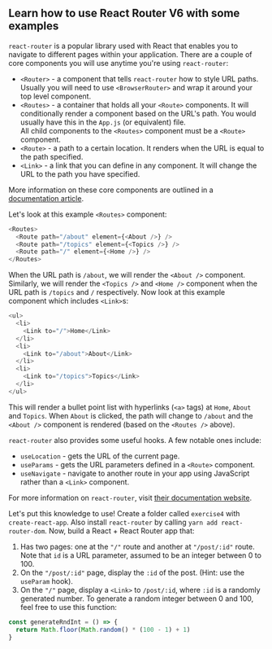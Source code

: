 ## Learn how to use React Router V6 with some examples

`react-router` is a popular library used with React that enables you to navigate to different pages within your application.
There are a couple of core components you will use anytime you're using `react-router`:

- `<Router>` - a component that tells `react-router` how to style URL paths. Usually you will need to use `<BrowserRouter>` and wrap it around your top level component.
- `<Routes>` - a container that holds all your `<Route>` components.
  It will conditionally render a component based on the URL's path.
  You would usually have this in the `App.js` (or equivalent) file.  
  All child components to the `<Routes>` component must be a `<Route>` component.
- `<Route>` - a path to a certain location.
  It renders when the URL is equal to the path specified.
- `<Link>` - a link that you can define in any component.
  It will change the URL to the path you have specified.

More information on these core components are outlined in a [documentation article](https://reactrouter.com/docs/en/v6/api).

Let's look at this example `<Routes>` component:

```js
<Routes>
  <Route path="/about" element={<About />} />
  <Route path="/topics" element={<Topics />} />
  <Route path="/" element={<Home />} />
</Routes>
```

When the URL path is `/about`, we will render the `<About />` component.
Similarly, we will render the `<Topics />` and `<Home />` component when the URL path is `/topics` and `/` respectively.
Now look at this example component which includes `<Link>`s:

```js
<ul>
  <li>
    <Link to="/">Home</Link>
  </li>
  <li>
    <Link to="/about">About</Link>
  </li>
  <li>
    <Link to="/topics">Topics</Link>
  </li>
</ul>
```

This will render a bullet point list with hyperlinks (`<a>` tags) at `Home`, `About` and `Topics`.
When `About` is clicked, the path will change to `/about` and the `<About />` component is rendered (based on the `<Routes />` above).

`react-router` also provides some useful hooks. A few notable ones include:

- `useLocation` - gets the URL of the current page.
- `useParams` - gets the URL parameters defined in a `<Route>` component.
- `useNavigate` - navigate to another route in your app using JavaScript rather than a `<Link>` component.

For more information on `react-router`, visit [their documentation website](https://reactrouter.com/docs/en/v6).

Let's put this knowledge to use! Create a folder called `exercise4` with `create-react-app`. Also install `react-router` by calling `yarn add react-router-dom`.
Now, build a React + React Router app that:

1. Has two pages: one at the `"/"` route and another at `"/post/:id"` route. Note that `id` is a URL parameter, assumed to be an integer between 0 to 100.
2. On the `"/post/:id"` page, display the `:id` of the post. (Hint: use the `useParam` hook).
3. On the `"/"` page, display a `<Link>` to `/post/:id`, where `:id` is a randomly generated number. To generate a random integer between 0 and 100, feel free to use this function:

```js
const generateRndInt = () => {
  return Math.floor(Math.random() * (100 - 1) + 1)
}
```
